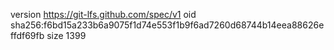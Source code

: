 version https://git-lfs.github.com/spec/v1
oid sha256:f6bd15a233b6a9075f1d74e553f1b9f6ad7260d68744b14eea88626effdf69fb
size 1399
